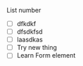 List number 
- [ ] dfkdkf
- [ ] dfsdkfsd
- [ ] laasdkas
- [ ] Try new thing
- [ ] Learn Form element 